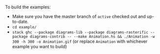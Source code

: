 To build the examples:

- Make sure you have the master branch of `active` checked out and up-to-date.
- `cd example/`
- `stack ghc --package diagrams-lib --package diagrams-rasterific --package diagrams-contrib -- --make Animation.hs && ./Animation -w 300 -h 300 -o Animation.gif`
  (or replace `Animation` with whichever example you want to build)
